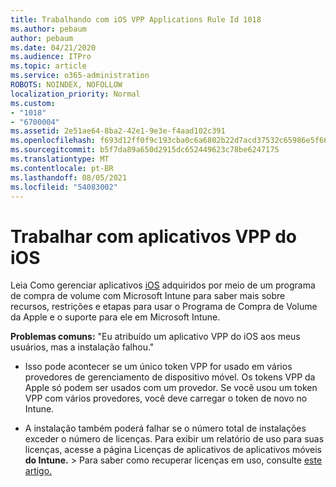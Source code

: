 ```yaml
---
title: Trabalhando com iOS VPP Applications Rule Id 1018
ms.author: pebaum
author: pebaum
ms.date: 04/21/2020
ms.audience: ITPro
ms.topic: article
ms.service: o365-administration
ROBOTS: NOINDEX, NOFOLLOW
localization_priority: Normal
ms.custom:
- "1018"
- "6700004"
ms.assetid: 2e51ae64-8ba2-42e1-9e3e-f4aad102c391
ms.openlocfilehash: f693d12ff0f9c193cba0c6a6802b22d7acd37532c65986e5f6613e18c021f06b
ms.sourcegitcommit: b5f7da89a650d2915dc652449623c78be6247175
ms.translationtype: MT
ms.contentlocale: pt-BR
ms.lasthandoff: 08/05/2021
ms.locfileid: "54083002"
---
```

# <a name="working-with-ios-vpp-applications"></a>Trabalhar com aplicativos VPP do iOS

Leia Como gerenciar aplicativos [iOS](https://docs.microsoft.com/intune/vpp-apps-ios) adquiridos por meio de um programa de compra de volume com Microsoft Intune para saber mais sobre recursos, restrições e etapas para usar o Programa de Compra de Volume da Apple e o suporte para ele em Microsoft Intune.
  
 **Problemas comuns:** "Eu atribuído um aplicativo VPP do iOS aos meus usuários, mas a instalação falhou."
  
- Isso pode acontecer se um único token VPP for usado em vários provedores de gerenciamento de dispositivo móvel. Os tokens VPP da Apple só podem ser usados com um provedor. Se você usou um token VPP com vários provedores, você deve carregar o token de novo no Intune.

- A instalação também poderá falhar se o número total de instalações exceder o número de licenças. Para exibir um relatório de uso para suas licenças, acesse a página Licenças de aplicativos de aplicativos móveis **do Intune.** \>  Para saber como recuperar licenças em uso, consulte [este artigo.](https://docs.microsoft.com/intune/vpp-apps-ios#revoking-app-licenses-and-deleting-tokens)
